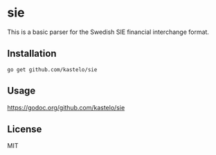 sie
===

This is a basic parser for the Swedish SIE financial interchange format.

Installation
------------

`go get github.com/kastelo/sie`

Usage
-----

https://godoc.org/github.com/kastelo/sie

License
-------

MIT


